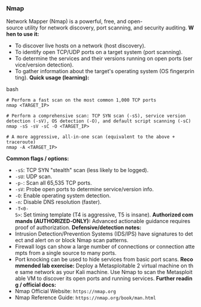 ### Nmap

Network Mapper (Nmap) is a powerful, free, and open-source utility for network discovery, port scanning, and security auditing. **When to use it:**

- To discover live hosts on a network (host discovery).
- To identify open TCP/UDP ports on a target system (port scanning).
- To determine the services and their versions running on open ports (service/version detection).
- To gather information about the target's operating system (OS fingerprinting). **Quick usage (learning):**

bash

```
# Perform a fast scan on the most common 1,000 TCP ports
nmap <TARGET_IP>

# Perform a comprehensive scan: TCP SYN scan (-sS), service version detection (-sV), OS detection (-O), and default script scanning (-sC)
nmap -sS -sV -sC -O <TARGET_IP>

# A more aggressive, all-in-one scan (equivalent to the above + traceroute)
nmap -A <TARGET_IP>
```

**Common flags / options:**

- `-sS`: TCP SYN "stealth" scan (less likely to be logged).
- `-sU`: UDP scan.
- `-p-`: Scan all 65,535 TCP ports.
- `-sV`: Probe open ports to determine service/version info.
- `-O`: Enable operating system detection.
- `-n`: Disable DNS resolution (faster).
- `-T<0-5>`: Set timing template (T4 is aggressive, T5 is insane). **Authorized commands (AUTHORIZED‑ONLY):** Advanced actionable guidance requires proof of authorization. **Defensive/detection notes:**
- Intrusion Detection/Prevention Systems (IDS/IPS) have signatures to detect and alert on or block Nmap scan patterns.
- Firewall logs can show a large number of connections or connection attempts from a single source to many ports.
- Port knocking can be used to hide services from basic port scans. **Recommended lab exercise:** Deploy a Metasploitable 2 virtual machine on the same network as your Kali machine. Use Nmap to scan the Metasploitable VM to discover its open ports and running services. **Further reading / official docs:**
- Nmap Official Website: `https://nmap.org`
- Nmap Reference Guide: `https://nmap.org/book/man.html`